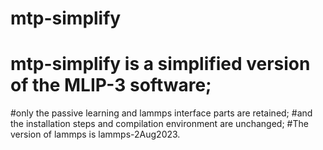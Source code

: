 # mtp-simplify
# mtp-simplify is a simplified version of the MLIP-3 software;
#only the passive learning and lammps interface parts are retained;
#and the installation steps and compilation environment are unchanged;
#The version of lammps is lammps-2Aug2023.
